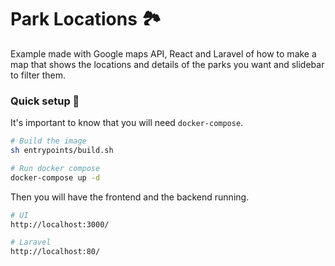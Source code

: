 # Park Locations 🏞️

Example made with Google maps API, React and Laravel of how to make a map
that shows the locations and details of the parks you want and slidebar to
filter them.

### Quick setup 🧲

It's important to know that you will need `docker-compose`.

```bash
# Build the image
sh entrypoints/build.sh

# Run docker compose
docker-compose up -d
```

Then you will have the frontend and the backend running.

```bash
# UI
http://localhost:3000/

# Laravel
http://localhost:80/
```
